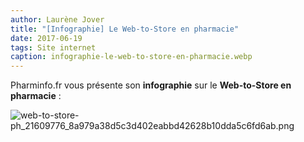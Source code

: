 ```yaml
---
author: Laurène Jover
title: "[Infographie] Le Web-to-Store en pharmacie"
date: 2017-06-19
tags: Site internet
caption: infographie-le-web-to-store-en-pharmacie.webp
---
```


Pharminfo.fr vous présente son
**infographie**
sur le
**Web-to-Store en pharmacie**
:

![web-to-store-ph_21609776_8a979a38d5c3d402eabbd42628b10dda5c6fd6ab.png](/2017-06-19_infographie-le-web-to-store-en-pharmacie/web-to-store-ph_21609776_8a979a38d5c3d402eabbd42628b10dda5c6fd6ab.png)

